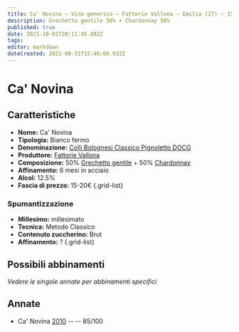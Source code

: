```yaml
---
title: Ca' Novina – Vino generico – Fattorie Vallona – Emilia (IT) – 15-20€ – 3★
description: Grechetto gentile 50% + Chardonnay 50%
published: true
date: 2021-10-01T20:11:45.882Z
tags: 
editor: markdown
dateCreated: 2021-08-31T15:46:06.033Z
---
```


# Ca' Novina

## Caratteristiche
- **Nome:** Ca' Novina
- **Tipologia:** Bianco fermo
- **Denominazione:** [Colli Bolognesi Classico Pignoletto DOCG](/denominazioni/Italia/Emilia/DOCG/Colli-Bolognesi-Classico-Pignoletto)
- **Produttore:** [Fattorie Vallona](/produttori/Italia/Emilia/Fattorie-Vallona) 
- **Composizione:** 50% [Grechetto gentile](/vitigni/Italia/grechetto-gentile) + 50% [Chardonnay](/vitigni/Francia/chardonnay)
- **Affinamento:** 6 mesi in acciaio
- **Alcol:** 12.5%
- **Fascia di prezzo:** 15-20€
{.grid-list}

### Spumantizzazione
- **Millesimo:** millesimato
- **Tecnica:** Metodo Classico
- **Contenuto zuccherino:** Brut
- **Affinamento:** ?
{.grid-list}



## Possibili abbinamenti
*Vedere le singole annate per abbinamenti specifici*

## Annate
- Ca' Novina [2010](/vini/Italia/Emilia/Fattorie-Vallona/Ca-Novina/2010) -- <span class="star-3"></span> -- 85/100